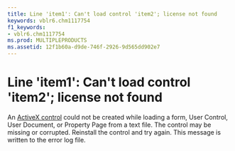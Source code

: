 ```yaml
---
title: Line 'item1': Can't load control 'item2'; license not found
keywords: vblr6.chm1117754
f1_keywords:
- vblr6.chm1117754
ms.prod: MULTIPLEPRODUCTS
ms.assetid: 12f1b60a-d9de-746f-2926-9d565dd902e7
---
```



# Line 'item1': Can't load control 'item2'; license not found

An [ActiveX control](vbe-glossary.md) could not be created while loading a form, User Control, User Document, or Property Page from a text file. The control may be missing or corrupted. Reinstall the control and try again. This message is written to the error log file.


